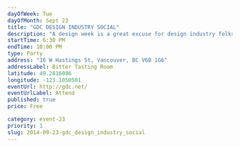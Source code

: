 ```yaml
---
dayOfWeek: Tue
dayOfMonth: Sept 23
title: "GDC DESIGN INDUSTRY SOCIAL"
description: "A design week is a great excuse for design industry folks to socialize out of the office. The Society of Graphic Designers of Canada (GDC) invites designers, friends, and colleagues of all experience levels to connect."
startTime: 6:30 PM
endTime: 10:00 PM
type: Party
address: "16 W Hastings St, Vancouver, BC V6B 1G6"
addressLabel: Bitter Tasting Room
latitude: 49.2816086
longitude: -123.1050501
eventUrl: http://gdc.net/
eventUrlLabel: Attend
published: true
price: Free

category: event-23
priority: 1
slug: 2014-09-23-gdc_design_industry_social
---
```

